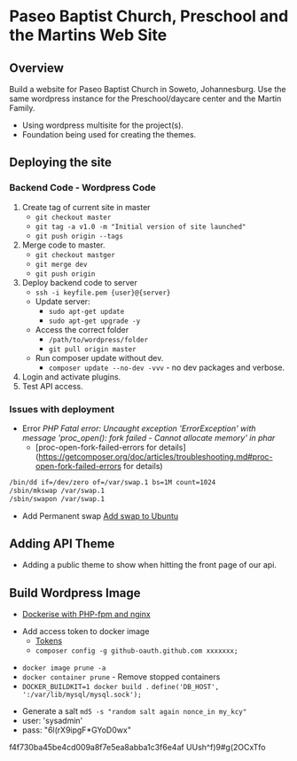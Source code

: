 # Paseo Baptist Church, Preschool and the Martins Web Site

## Overview

Build a website for Paseo Baptist Church in Soweto, Johannesburg. Use the same wordpress instance for the Preschool/daycare center and the Martin Family.

- Using wordpress multisite for the project(s).
- Foundation being used for creating the themes.

## Deploying the site

### Backend Code - Wordpress Code

1. Create tag of current site in master
   - `git checkout master`
   - `git tag -a v1.0 -m "Initial version of site launched"`
   - `git push origin --tags`
1. Merge code to master.
   - `git checkout mastger`
   - `git merge dev`
   - `git push origin`
1. Deploy backend code to server
   - `ssh -i keyfile.pem {user}@{server}`
   - Update server:
     - `sudo apt-get update`
     - `sudo apt-get upgrade -y`
   - Access the correct folder
     - `/path/to/wordpress/folder`
     - `git pull origin master`
   - Run composer update without dev.
     - `composer update --no-dev -vvv` - no dev packages and verbose.
1. Login and activate plugins.
1. Test API access.

### Issues with deployment

- Error _PHP Fatal error: Uncaught exception 'ErrorException' with message 'proc_open(): fork failed - Cannot allocate memory' in phar_
  - [proc-open-fork-failed-errors for details](https://getcomposer.org/doc/articles/troubleshooting.md#proc-open-fork-failed-errors for details)

```bash
/bin/dd if=/dev/zero of=/var/swap.1 bs=1M count=1024
/sbin/mkswap /var/swap.1
/sbin/swapon /var/swap.1
```

- Add Permanent swap [Add swap to Ubuntu](https://www.digitalocean.com/community/tutorials/how-to-add-swap-on-ubuntu-14-04)

## Adding API Theme

- Adding a public theme to show when hitting the front page of our api.

## Build Wordpress Image

- [Dockerise with PHP-fpm and nginx](http://geekyplatypus.com/dockerise-your-php-application-with-nginx-and-php7-fpm/)

* Add access token to docker image
  - [Tokens](https://github.com/settings/tokens)
  - `composer config -g github-oauth.github.com xxxxxxx;`

- `docker image prune -a`
- `docker container prune` - Remove stopped containers
- `DOCKER_BUILDKIT=1 docker build .`
  `define('DB_HOST', ':/var/lib/mysql/mysql.sock');`

* Generate a salt `md5 -s "random salt again nonce_in my_kcy"`
* user: 'sysadmin'
* pass: "6l(rX9ipgF\*GYoD0wx"

f4f730ba45be4cd009a8f7e5ea8abba1c3f6e4af
UUsh^f)9#g(2OCxTfo
